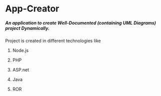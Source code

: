 # App-Creator
##### An application to create Well-Documented (containing UML Diagrams) project Dynamically.
Project is created in different technologies like

1. Node.js

2. PHP

3. ASP.net

4. Java

5. ROR
